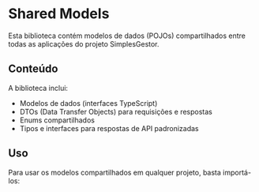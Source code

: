 # Shared Models

Esta biblioteca contém modelos de dados (POJOs) compartilhados entre todas as aplicações do projeto SimplesGestor.

## Conteúdo

A biblioteca inclui:

- Modelos de dados (interfaces TypeScript)
- DTOs (Data Transfer Objects) para requisições e respostas
- Enums compartilhados
- Tipos e interfaces para respostas de API padronizadas

## Uso

Para usar os modelos compartilhados em qualquer projeto, basta importá-los:

